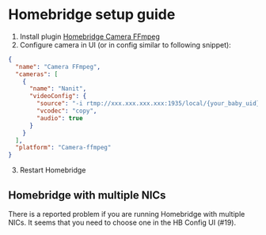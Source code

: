 # Homebridge setup guide

1. Install plugin [Homebridge Camera FFmpeg](https://github.com/Sunoo/homebridge-camera-ffmpeg#readme)
2. Configure camera in UI (or in config similar to following snippet):

```json
{
  "name": "Camera FFmpeg",
  "cameras": [
    {
      "name": "Nanit",
      "videoConfig": {
        "source": "-i rtmp://xxx.xxx.xxx.xxx:1935/local/{your_baby_uid}",
        "vcodec": "copy",
        "audio": true
      }
    }
  ],
  "platform": "Camera-ffmpeg"
}
```

3. Restart Homebridge

## Homebridge with multiple NICs

There is a reported problem if you are running Homebridge with multiple NICs. It seems that you need to choose one in the HB Config UI (#19).

